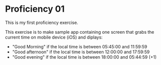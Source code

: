 # Proficiency 01
This is my first proficiency exercise.

This exercise is to make sample app containing one screen that grabs 
the current time on mobile device (iOS) and diplays:
- "Good Morning" if the local time is between 05:45:00 and 11:59:59
- "Good afternoon" if the local time is between 12:00:00 and 17:59:59
- "Good evening" if the local time is between 18:00:00 and 05:44:59 (+1)